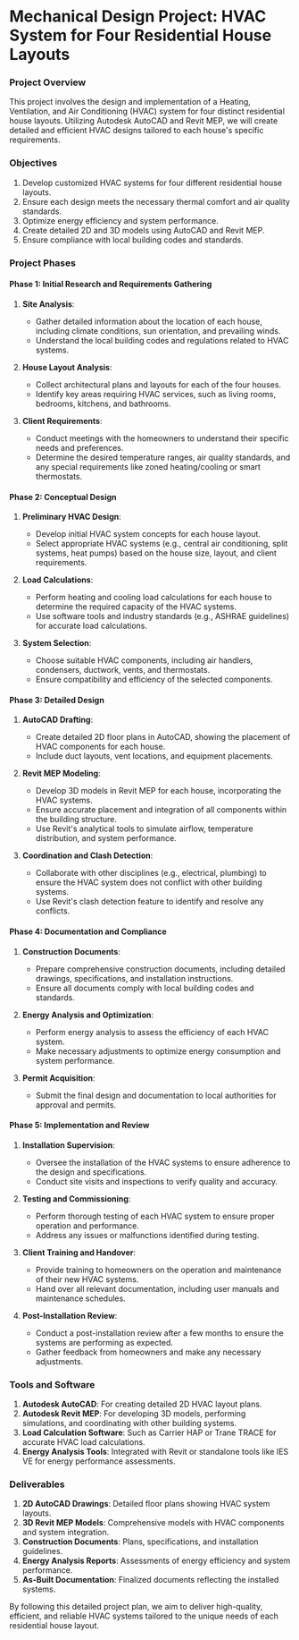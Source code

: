 # Mechanical Design Project: HVAC System for Four Residential House Layouts 

### Project Overview
This project involves the design and implementation of a Heating, Ventilation, and Air Conditioning (HVAC) system for four distinct residential house layouts. Utilizing Autodesk AutoCAD and Revit MEP, we will create detailed and efficient HVAC designs tailored to each house's specific requirements. 

### Objectives
1. Develop customized HVAC systems for four different residential house layouts.
2. Ensure each design meets the necessary thermal comfort and air quality standards.
3. Optimize energy efficiency and system performance.
4. Create detailed 2D and 3D models using AutoCAD and Revit MEP.
5. Ensure compliance with local building codes and standards.

### Project Phases

#### Phase 1: Initial Research and Requirements Gathering
1. **Site Analysis**:
   - Gather detailed information about the location of each house, including climate conditions, sun orientation, and prevailing winds.
   - Understand the local building codes and regulations related to HVAC systems.

2. **House Layout Analysis**:
   - Collect architectural plans and layouts for each of the four houses.
   - Identify key areas requiring HVAC services, such as living rooms, bedrooms, kitchens, and bathrooms.

3. **Client Requirements**:
   - Conduct meetings with the homeowners to understand their specific needs and preferences.
   - Determine the desired temperature ranges, air quality standards, and any special requirements like zoned heating/cooling or smart thermostats.

#### Phase 2: Conceptual Design
1. **Preliminary HVAC Design**:
   - Develop initial HVAC system concepts for each house layout.
   - Select appropriate HVAC systems (e.g., central air conditioning, split systems, heat pumps) based on the house size, layout, and client requirements.

2. **Load Calculations**:
   - Perform heating and cooling load calculations for each house to determine the required capacity of the HVAC systems.
   - Use software tools and industry standards (e.g., ASHRAE guidelines) for accurate load calculations.

3. **System Selection**:
   - Choose suitable HVAC components, including air handlers, condensers, ductwork, vents, and thermostats.
   - Ensure compatibility and efficiency of the selected components.

#### Phase 3: Detailed Design
1. **AutoCAD Drafting**:
   - Create detailed 2D floor plans in AutoCAD, showing the placement of HVAC components for each house.
   - Include duct layouts, vent locations, and equipment placements.

2. **Revit MEP Modeling**:
   - Develop 3D models in Revit MEP for each house, incorporating the HVAC systems.
   - Ensure accurate placement and integration of all components within the building structure.
   - Use Revit's analytical tools to simulate airflow, temperature distribution, and system performance.

3. **Coordination and Clash Detection**:
   - Collaborate with other disciplines (e.g., electrical, plumbing) to ensure the HVAC system does not conflict with other building systems.
   - Use Revit's clash detection feature to identify and resolve any conflicts.

#### Phase 4: Documentation and Compliance
1. **Construction Documents**:
   - Prepare comprehensive construction documents, including detailed drawings, specifications, and installation instructions.
   - Ensure all documents comply with local building codes and standards.

2. **Energy Analysis and Optimization**:
   - Perform energy analysis to assess the efficiency of each HVAC system.
   - Make necessary adjustments to optimize energy consumption and system performance.

3. **Permit Acquisition**:
   - Submit the final design and documentation to local authorities for approval and permits.

#### Phase 5: Implementation and Review
1. **Installation Supervision**:
   - Oversee the installation of the HVAC systems to ensure adherence to the design and specifications.
   - Conduct site visits and inspections to verify quality and accuracy.

2. **Testing and Commissioning**:
   - Perform thorough testing of each HVAC system to ensure proper operation and performance.
   - Address any issues or malfunctions identified during testing.

3. **Client Training and Handover**:
   - Provide training to homeowners on the operation and maintenance of their new HVAC systems.
   - Hand over all relevant documentation, including user manuals and maintenance schedules.

4. **Post-Installation Review**:
   - Conduct a post-installation review after a few months to ensure the systems are performing as expected.
   - Gather feedback from homeowners and make any necessary adjustments.

### Tools and Software
1. **Autodesk AutoCAD**: For creating detailed 2D HVAC layout plans.
2. **Autodesk Revit MEP**: For developing 3D models, performing simulations, and coordinating with other building systems.
3. **Load Calculation Software**: Such as Carrier HAP or Trane TRACE for accurate HVAC load calculations.
4. **Energy Analysis Tools**: Integrated with Revit or standalone tools like IES VE for energy performance assessments.

### Deliverables
1. **2D AutoCAD Drawings**: Detailed floor plans showing HVAC system layouts.
2. **3D Revit MEP Models**: Comprehensive models with HVAC components and system integration.
3. **Construction Documents**: Plans, specifications, and installation guidelines.
4. **Energy Analysis Reports**: Assessments of energy efficiency and system performance.
5. **As-Built Documentation**: Finalized documents reflecting the installed systems.

By following this detailed project plan, we aim to deliver high-quality, efficient, and reliable HVAC systems tailored to the unique needs of each residential house layout.
